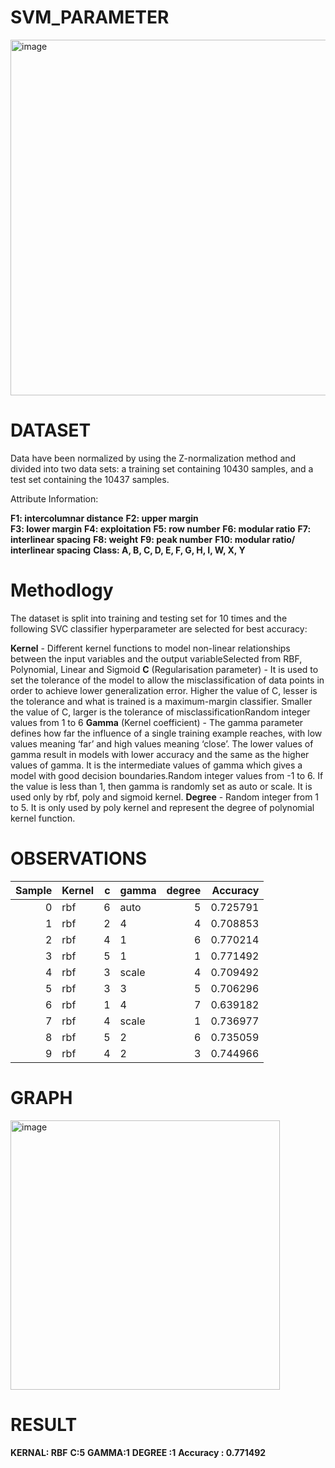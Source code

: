 # SVM_PARAMETER
<img width="569" alt="image" src="https://user-images.githubusercontent.com/102228647/233155801-2d72d4a8-dee2-4b8f-9465-5dff85ca90cc.png">

# DATASET

Data have been normalized by using the Z-normalization method and divided into two data sets: a training set containing 10430 samples, and a test set containing the 10437 samples.

Attribute Information:

**F1: intercolumnar distance**
**F2: upper margin**<br>
**F3: lower margin**
**F4: exploitation**
**F5: row number**
**F6: modular ratio**
**F7: interlinear spacing**
**F8: weight**
**F9: peak number**
**F10: modular ratio/ interlinear spacing**
**Class: A, B, C, D, E, F, G, H, I, W, X, Y**

# Methodlogy

The dataset is split into training and testing set for 10 times and the following SVC classifier hyperparameter are selected for best accuracy:

**Kernel** -  Different kernel functions to model non-linear relationships between the input variables and the output variableSelected from RBF, Polynomial, Linear and Sigmoid
**C** (Regularisation parameter) - It is used to set the tolerance of the model to allow the misclassification of data points in order to achieve lower generalization error. Higher the value of C, lesser is the tolerance and what is trained is a maximum-margin classifier. Smaller the value of C, larger is the tolerance of misclassificationRandom integer values from 1 to 6
**Gamma** (Kernel coefficient) - The gamma parameter defines how far the influence of a single training example reaches, with low values meaning ‘far’ and high values meaning ‘close’. The lower values of gamma result in models with lower accuracy and the same as the higher values of gamma. It is the intermediate values of gamma which gives a model with good decision boundaries.Random integer values from -1 to 6. If the value is less than 1, then gamma is randomly set as auto or scale. It is used only by rbf, poly and sigmoid kernel.
**Degree** - Random integer from 1 to 5. It is only used by poly kernel and represent the degree of polynomial kernel function.


# OBSERVATIONS

|Sample| Kernel   |   c | gamma   |   degree |   Accuracy |
|-----:|:---------|----:|:--------|---------:|-----------:|
0      | rbf      |6    |auto     | 5        |0.725791
1      |rbf       |2    | 4       |4         |0.708853
2      |rbf       |4    | 1       |6         |0.770214
3      |rbf       |5    | 1       |1         |0.771492
4      |rbf       |3    |scale    |4         |0.709492
5      |rbf       |3    | 3       |5         |0.706296
6      |rbf       |1    | 4       |7         |0.639182
7      |rbf       |4    |scale    |1         |0.736977
8      |rbf       |5    | 2       |6         |0.735059
9      |rbf       |4    |2        |3         |0.744966

# GRAPH

<img width="431" alt="image" src="https://user-images.githubusercontent.com/102228647/233161977-12cbe2ac-fb6e-486c-8995-ce28a31f17ff.png">


# RESULT

**KERNAL: RBF**
**C:5**
**GAMMA:1**
**DEGREE :1** 
**Accuracy : 0.771492**
